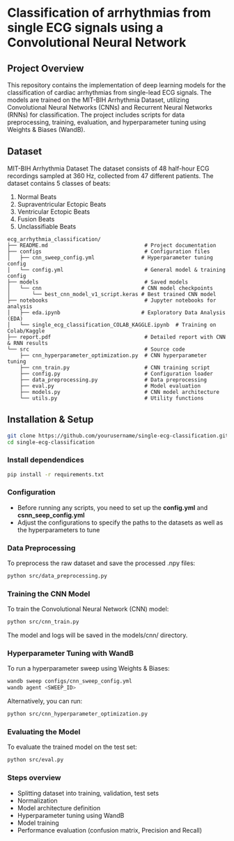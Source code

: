 # Classification of arrhythmias from single ECG signals  using a Convolutional Neural Network

## Project Overview
This repository contains the implementation of deep learning models for the classification of cardiac arrhythmias from single-lead ECG signals. The models are trained on the MIT-BIH Arrhythmia Dataset, utilizing Convolutional Neural Networks (CNNs) and Recurrent Neural Networks (RNNs) for classification. The project includes scripts for data preprocessing, training, evaluation, and hyperparameter tuning using Weights & Biases (WandB).


## Dataset
MIT-BIH Arrhythmia Dataset
The dataset consists of 48 half-hour ECG recordings sampled at 360 Hz, collected from 47 different patients.
The dataset contains 5 classes of beats:
1. Normal Beats
2. Supraventricular Ectopic Beats
3. Ventricular Ectopic Beats
4. Fusion Beats
5. Unclassifiable Beats

```
ecg_arrhythmia_classification/
├── README.md                               # Project documentation
├── configs                                 # Configuration files
│   ├── cnn_sweep_config.yml               # Hyperparameter tuning config
│   └── config.yml                          # General model & training config
├── models                                  # Saved models
│   └── cnn                                # CNN model checkpoints
│       └── best_cnn_model_v1_script.keras # Best trained CNN model
├── notebooks                               # Jupyter notebooks for analysis
│   ├── eda.ipynb                          # Exploratory Data Analysis (EDA)
│   └── single_ecg_classification_COLAB_KAGGLE.ipynb  # Training on Colab/Kaggle
├── report.pdf                              # Detailed report with CNN & RNN results
└── src                                     # Source code
    ├── cnn_hyperparameter_optimization.py  # CNN hyperparameter tuning
    ├── cnn_train.py                        # CNN training script
    ├── config.py                           # Configuration loader
    ├── data_preprocessing.py               # Data preprocessing
    ├── eval.py                             # Model evaluation
    ├── models.py                           # CNN model architecture
    └── utils.py                            # Utility functions

```

## Installation & Setup
```bash
git clone https://github.com/yourusername/single-ecg-classification.git
cd single-ecg-classification
```

### Install dependendices
```bash
pip install -r requirements.txt
```

### Configuration
- Before running any scripts, you need to set up the **config.yml** and **csnn_seep_config.yml**
- Adjust the configurations to specify the paths to the datasets as well as the hyperparameters to tune 

### Data Preprocessing
To preprocess the raw dataset and save the processed .npy files:
```bash 
python src/data_preprocessing.py
```

### Training the CNN Model

To train the Convolutional Neural Network (CNN) model:
```bash
python src/cnn_train.py
```
The model and logs will be saved in the models/cnn/ directory.

### Hyperparameter Tuning with WandB
To run a hyperparameter sweep using Weights & Biases:
```bash
wandb sweep configs/cnn_sweep_config.yml
wandb agent <SWEEP_ID>
```
Alternatively, you can run:
```bash 
python src/cnn_hyperparameter_optimization.py
```

### Evaluating the Model
To evaluate the trained model on the test set:
```bash
python src/eval.py
```

### Steps overview
- Splitting dataset into training, validation, test sets
- Normalization
- Model architecture definition
- Hyperparameter tuning using WandB
- Model training
- Performance evaluation (confusion matrix, Precision and Recall)
